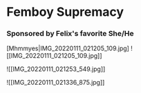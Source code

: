 # Femboy Supremacy
### Sponsored by Felix's favorite She/He

[Mhmmyes|IMG_20220111_021205_109.jpg]
![[IMG_20220111_021205_109.jpg]]

![[IMG_20220111_021253_549.jpg]]

![[IMG_20220111_021336_875.jpg]]